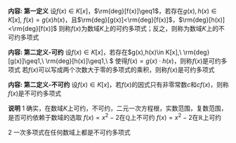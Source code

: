 **内容: 第一定义**
设$f(x)\in K[x]$，$\rm{deg}[f(x)]\geq1$，若存在$g(x),h(x)\in K[x],\ f(x)=g(x)h(x)$，且$\rm{deg}[g(x)]<\rm{deg}[f(x)]$，$\rm{deg}[h(x)]<\rm{deg}[f(x)]$
则称$f(x)$为数域$K$上的可约多项式；反之，则称为数域$K$上的不可约多项式

**内容: 第二定义-可约**
设$f(x)\in K[x]$，若存在$g(x),h(x)\in K[x],\ \rm{deg}[g(x)]\geq1,\ \rm{deg}[h(x)]\geq1,\ $
使得$f(x)=g(x)\cdot h(x)$，则称$f(x)$是可约多项式
若$f(x)$可以写成两个次数大于零的多项式的乘积，则称$f(x)$是可约多项式

**内容: 第二定义-不可约**
设$f(x)\in K[x]$，若$f(x)$的因式只有非零常数$c$和$cf(x)$，则称$f(x)$是不可约多项式

**说明**
1 确实，在数域$K$上可约，不可约，二元一次方程根，实数范围，复数范围，是否可约依赖于数域的选取
$f(x)=x^2-2$在$\mathbb{Q}$上不可约
$f(x)=x^2-2$在$\mathbb{R}$上可约

2 一次多项式在任何数域上都是不可约多项式